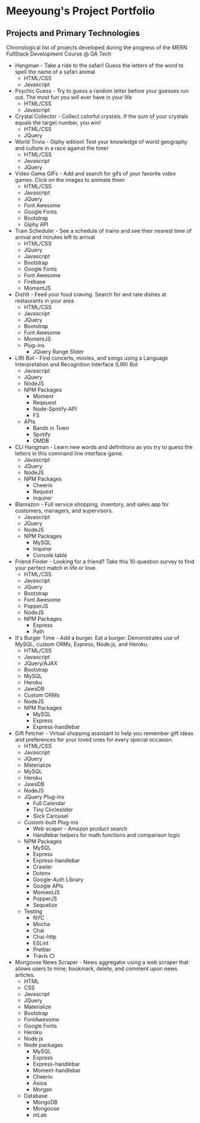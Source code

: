 # Meeyoung's Project Portfolio

## Projects and Primary Technologies
Chronological list of projects developed during the progress of the MERN FullStack Development Course @ GA Tech

* Hangman - Take a ride to the safari! Guess the letters of the word to spell the name of a safari animal
  * HTML/CSS
  * Javascript
* Psychic Guess - Try to guess a random letter before your guesses run out. The most fun you will ever have in your life
  * HTML/CSS
  * Javascript
* Crystal Collector - Collect colorful crystals. If the sum of your crystals equals the target number, you win!
  * HTML/CSS
  * JQuery
* World Trivia - Giphy edition! Test your knowledge of world geography and culture in a race against the timer
  * HTML/CSS
  * Javascript
  * JQuery
* Video Game GIFs - Add and search for gifs of your favorite video games. Click on the images to animate them
  * HTML/CSS
  * Javascript
  * JQuery
  * Font Awesome
  * Google Fonts
  * Bootstrap
  * Giphy API
* Train Scheduler - See a schedule of trains and see their nearest time of arrival and minutes left to arrival
  * HTML/CSS
  * JQuery
  * Javascript
  * Bootstrap
  * Google Fonts
  * Font Awesome
  * Firebase
  * MomentJS
* DishIt - Feed your food craving. Search for and rate dishes at restaurants in your area
  * HTML/CSS
  * Javascript
  * JQuery
  * Bootstrap
  * Font Awesome
  * MomentJS
  * Plug-ins
    * JQuery Range Slider
* LIRI Bot - Find concerts, movies, and songs using a Language Interpretation and Recognition Interface (LIRI) Bot
  * Javascript
  * JQuery
  * NodeJS
  * NPM Packages
    * Moment
    * Reqeuest
    * Node-Spotify-API
    * FS
  * APIs
    * Bands in Town
    * Spotify
    * OMDB
* CLI Hangman - Learn new words and definitions as you try to guess the letters in this command line interface game.
  * Javascript
  * JQuery
  * NodeJS
  * NPM Packages
    * Cheerio
    * Request
    * Inquirer
* Blamazon - Full service shopping, inventory, and sales app for customers, managers, and supervisors.
  * Javascript
  * JQuery
  * NodeJS
  * NPM Packages
    * MySQL
    * Inquirer
    * Console.table
* Friend Finder - Looking for a friend? Take this 10-question survey to find your perfect match in life or love.
  * HTML/CSS
  * Javascript
  * JQuery
  * Bootstrap
  * Font Awesome
  * PopperJS
  * NodeJS
  * NPM Packages
    * Express
    * Path
* It's Burger Time - Add a burger. Eat a burger. Demonstrates use of MySQL, custom ORMs, Express, Node.js, and Heroku.
  * HTML/CSS
  * Javascript
  * JQuery/AJAX
  * Bootstrap
  * MySQL
  * Heroku
  * JawsDB
  * Custom ORMs
  * NodeJS
  * NPM Packages
    * MySQL
    * Express
    * Express-handlebar
* Gift Fetcher - Virtual shopping assistant to help you remember gift ideas and preferences for your loved ones for every special occasion.
  * HTML/CSS
  * Javascript
  * JQuery
  * Materialize
  * MySQL
  * Heroku
  * JawsDB
  * NodeJS
  * JQuery Plug-ins
    * Full Calendar
    * Tiny Circleslider
    * Slick Carousel
  * Custom-built Plug-ins
    * Web scaper - Amazon product search
    * Handlebar helpers for math functions and comparison logic
  * NPM Packages
    * MySQL
    * Express
    * Express-handlebar
    * Crawler
    * Dotenv
    * Google-Auth Library
    * Google APIs
    * MomentJS
    * PopperJS
    * Sequelize
  * Testing
    * NYC
    * Mocha
    * Chai
    * Chai-http
    * ESLint
    * Prettier
    * Travis CI
* Mongoose News Scraper - News aggregator using a web scraper that allows users to mine, bookmark, delete, and comment upon news articles.
  *  HTML
  * CSS
  * Javascript
  * JQuery
  * Materialize
  * Bootstrap
  * FontAwesome
  * Google Fonts
  * Heroku
  * Node.js
  * Node packages
      * MySQL
      * Express
      * Express-handlebar
      * Moment-handlebar
      * Cheerio
      * Axios
      * Morgan
  * Database
    * MongoDB
    * Mongoose
    * mLab